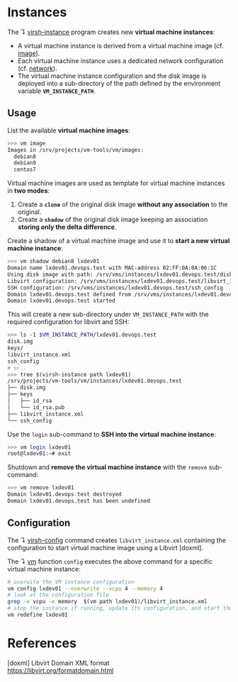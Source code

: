 # Instances

The ↴ [virsh-instance](../bin/virsh-instance) program creates new **virtual machine instances**:

* A virtual machine instance is derived from a virtual machine image (cf. [image](image.md)).
* Each virtual machine instance uses a dedicated network configuration (cf. [network](network.md)).
* The virtual machine instance configuration and the disk image is deployed into a sub-directory of the path defined by the environment variable **`VM_INSTANCE_PATH`**.

## Usage

List the available **virtual machine images**:

```bash
>>> vm image
Images in /srv/projects/vm-tools/vm/images:
  debian8
  debian9
  centos7
```

Virtual machine images are used as template for virtual machine instances in **two modes**:

1. Create a **`clone`** of the original disk image **without any association** to the original.
2. Create a **`shadow`** of the original disk image keeping an association **storing only the delta difference**.

Create a shadow of a virtual machine image and use it to **start a new virtual machine instance**:

```bash
>>> vm shadow debian8 lxdev01
Domain name lxdev01.devops.test with MAC-address 02:FF:0A:0A:06:1C
Using disk image with path: /srv/vms/instances/lxdev01.devops.test/disk.img
Libvirt configuration: /srv/vms/instances/lxdev01.devops.test/libvirt_instance.xml
SSH configuration: /srv/vms/instances/lxdev01.devops.test/ssh_config
Domain lxdev01.devops.test defined from /srv/vms/instances/lxdev01.devops.test/libvirt_instance.xml
Domain lxdev01.devops.test started
```

This will create a new sub-directory under `VM_INSTANCE_PATH` with the required configuration for libvirt and SSH:

```bash
>>> ls -1 $VM_INSTANCE_PATH/lxdev01.devops.test    
disk.img
keys/
libvirt_instance.xml
ssh_config
# or..
>>> tree $(virsh-instance path lxdev01)
/srv/projects/vm-tools/vm/instances/lxdev01.devops.test
├── disk.img
├── keys
│   ├── id_rsa
│   └── id_rsa.pub
├── libvirt_instance.xml
└── ssh_config
```

Use the `login` sub-command to **SSH into the virtual machine instance**:

```bash
>>> vm login lxdev01                  
root@lxdev01:~# exit
```

Shutdown and **remove the virtual machine instance** with the `remove` sub-command:

```bash
>>> vm remove lxdev01
Domain lxdev01.devops.test destroyed
Domain lxdev01.devops.test has been undefined
```

## Configuration

The ↴  [virsh-config](../bin/virsh-config) command creates `libvirt_instance.xml`
containing the configuration to start virtual machine image using a Libvirt [doxml].

The ↴  [vm](../var/aliases/vm.sh) function `config` executes the above command
for a specific virtual machine instance:

```bash
# overwite the VM instance configuration
vm config lxdev01 --overwrite --vcpu 4 --memory 4
# look at the configuration file
grep -e vcpu -e memory  $(vm path lxdev01)/libvirt_instance.xml
# stop the instance if running, update its configuration, and start the VM instance 
vm redefine lxdev01 
```



# References

[doxml] Libvirt Domain XML format  
https://libvirt.org/formatdomain.html



